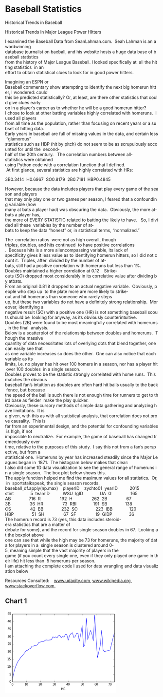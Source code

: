 # Baseball Statistics
Historical Trends in Baseball

Historical Trends In Major League Power HItters 
 
I examined the Baseball Data from SeanLahman.com.  Seah Lahman is an award­winning  database journalist on baeball, and his website hosts a huge data base of baseball statistics  from the history of Major League Baseball. I looked specifically at  all the hitting statistics  in an  effort to obtain statistical clues to look for in good power hitters.   

Imagining an ESPN or  Baseball commentary show attempting to identify the next big homerun hitter, I wondered: could  this be predicted statistically? Or, at least, are there other statistics that could give clues early  on in a player’s career as to whether he will be a good homerun hitter?    I chose to look at other batting variables highly correlated with homeruns.  I used all players  from all time as the population, rather than focusing on recent years or a subset of hitting data.  Early years in baseball are full of missing values in the data, and certain less “glamorous”  statistics such as HBP (hit by pitch) do not seem to be as scrupulously accounted for until the  second­half of the 20th century.   The correlation numbers between all­statistics were obtained  using Python code with a correlation function that I defined.      At first glance, several statistics are highly correlated with HRs:    

3B­­0.3414  H­­0.6967  SO­­0.8179  2B­­­­0.7181  HBP­­0.4845    

However, because the data includes players that play every game of the season and players  that may only play one or two games per season, I feared that a confounding variable (how  many at bats a player had) was obscuring the data.  Obviously, the more at­bats a player has,  the more of EVERY STATISTIC related to batting the likely to have.   So, I divided all these  variables by the number of at­bats to keep the data “honest” or, in statistical terms, “normalized.”     

The ​ correlation ratios​  were not as high overall, though ​ triples, doubles, and hits continued  to have positive correlations​ .  Because hits is a more all­encompassing variable, its lack of  specificity gives it less value as to identifying homerun hitters, so I did not count it.  Triples, after  divided by the number of at­bats, still had a positive correlation with homeruns but less than 1%.  Doubles maintained a higher correlation at 0.12    Strike­outs (SO) dropped most considerably in its correlative value after dividing by at­bats.  From an original 0.81 it dropped to an actual negative variable.  Obviously, people who step up  to the plate more are more likely to strike­out and hit homeruns than someone who rarely steps  up, but these two variables do not have a definitely strong relationship.  Moreover, identifying a  negative result (SO) with a positive one (HR) is not something baseball scouts should be  looking for anyway, as its obviously counterintuitive.  
  Doubles (2B) were found to be most meaningfully correlated with homeruns, in the final  analysis.    Below is a scatterplot of the relationship between doubles and homeruns.  Though the massive  quantity of data necessitates lots of overlying dots that blend together, one can easily see that  as one variable increases so does the other.  One can also notice that each variable as its  limits, i.e. no player has hit over 100 homers in a season, nor has a player hit over 100 doubles  in a single season.   
 
    Doubles proves to be the statistic strongly correlated with home runs.  This matches the obvious  baseball fan’s intuition as doubles are often hard hit balls usually to the back fence, but because  the speed of the ball is such there is not enough time for runners to get to third base as fielder  make the play quicker.     Obviously, these cursory methods of simple data gathering and analyzing have limitations.  It is  a given, with this as with all statistical analysis, that correlation does not prove causality.  This is  far from an experimental design, and the potential for confounding variables is high, if not  impossible to neutralize.  For example, the game of baseball has changed tremendously over  time, relative to the purposes of this study.  I say this not from a fan’s perspective, but from a  statistical one.  Homeruns by year has increased steadily since the Major Leagues began in  1871.  The histogram below makes that clear:   
 
       I also did some 1D data visualization to see the general range of homeruns in a single season.  The box plot below shows this.   
 
    The apply function helped me find the maximum values for all statistics.  Or, in  sports­talk­speak, the single season records.     baseball_df.apply(np.max)   
playerID    zychto01  yearID          2015  stint              5  teamID           WSU  lgID              UA  G                165  AB               716  R                192  H                262  2B                67  3B                36  HR                73  RBI              191  SB               138  CS                42  BB               232  SO               223  IBB              120  HBP               51  SH                67  SF                19  GIDP              36        The homerun record is 73 (yes, this data includes steroid­era statistics that are a matter of  debate for some), and the record for single season doubles in 67.  Looking at the boxplot above  one can see that while the high may be 73 for homeruns, the majority of data for players in a  single season is clustered around 0­5, meaning simple that the vast majority of players in the  game (if you count every single one, even if they only played one game in their life) hit less than  5 homeruns per season.     I am attaching the complete code I used for data wrangling and data visualization below 

Resources Consulted:    www.udacity.com  www.wikipedia.org  www.stackoverflow.com 

## Chart 1

![chart1](https://raw.githubusercontent.com/clintsabom/Baseball-Statistics/master/download.png "Chart 1")
